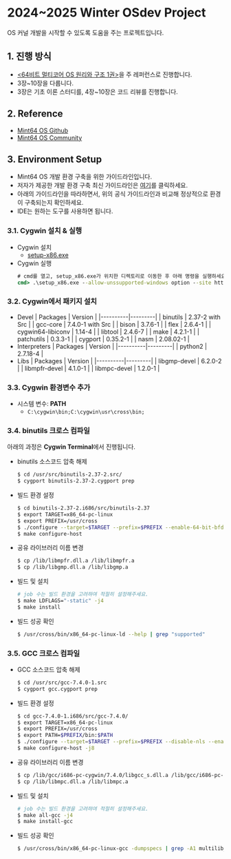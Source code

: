 # 2024~2025 Winter OSdev Project
OS 커널 개발을 시작할 수 있도록 도움을 주는 프로젝트입니다.

## 1. 진행 방식
- [<64비트 멀티코어 OS 원리와 구조 1권>](https://ebook-product.kyobobook.co.kr/dig/epd/ebook/E000003191795)을 주 레퍼런스로 진행합니다.
- 3장~10장을 다룹니다.
- 3장은 기초 이론 스터디를, 4장~10장은 코드 리뷰를 진행합니다.

## 2. Reference
- [Mint64 OS Github](https://github.com/kkamagui/mint64os)
- [Mint64 OS Community](https://jsandroidapp.cafe24.com/xe/)

## 3. Environment Setup
- Mint64 OS 개발 환경 구축을 위한 가이드라인입니다.
- 저자가 제공한 개발 환경 구축 최신 가이드라인은 [여기](https://github.com/kkamagui/mint64os-examples)를 클릭하세요.
- 아래의 가이드라인을 따라하면서, 위의 공식 가이드라인과 비교해 정상적으로 환경이 구축되는지 확인하세요.
- IDE는 원하는 도구를 사용하면 됩니다.

### 3.1. Cygwin 설치 & 실행
- Cygwin 설치
  - [setup-x86.exe](https://www.cygwin.com/setup-x86.exe)
- Cygwin 실행
  ```bat
  # cmd를 열고, setup_x86.exe가 위치한 디렉토리로 이동한 후 아래 명령을 실행하세요.
  cmd> .\setup_x86.exe --allow-unssupported-windows option --site http://ctm.crouchingtigerhiddenfruitbat.org/pub/cygwin/circa/2022/11/23/063457
  ```

### 3.2. Cygwin에서 패키지 설치
- Devel
  | Packages | Version |
  |----------|---------|
  | binutils | 2.37-2 with Src |
  | gcc-core | 7.4.0-1 with Src |
  | bison | 3.7.6-1 |
  | flex | 2.6.4-1 |
  | cygwin64-libiconv | 1.14-4 |
  | libtool | 2.4.6-7 |
  | make | 4.2.1-1 |
  | patchutils | 0.3.3-1 |
  | cygport | 0.35.2-1 |
  | nasm | 2.08.02-1 |
- Interpreters
  | Packages | Version |
  |----------|---------|
  | python2 | 2.7.18-4 |
- Libs
  | Packages | Version |
  |----------|---------|
  | libgmp-devel | 6.2.0-2 |
  | libmpfr-devel | 4.1.0-1 |
  | libmpc-devel | 1.2.0-1 |

### 3.3. Cygwin 환경변수 추가
- 시스템 변수: **PATH**
  - `C:\cygwin\bin;C:\cygwin\usr\cross\bin;`

### 3.4. binutils 크로스 컴파일
아래의 과정은 **Cygwin Terminal**에서 진행됩니다.
- binutils 소스코드 압축 해제
  ```bash
  $ cd /usr/src/binutils-2.37-2.src/
  $ cygport binutils-2.37-2.cygport prep
  ```
- 빌드 환경 설정
  ```bash
  $ cd binutils-2.37-2.i686/src/binutils-2.37
  $ export TARGET=x86_64-pc-linux
  $ export PREFIX=/usr/cross
  $ ./configure --target=$TARGET --prefix=$PREFIX --enable-64-bit-bfd --disable-shared --disable-nls --disable-unit-tests
  $ make configure-host
  ```
- 공유 라이브러리 이름 변경
  ```bash
  $ cp /lib/libmpfr.dll.a /lib/libmpfr.a
  $ cp /lib/libgmp.dll.a /lib/libgmp.a
  ```
- 빌드 및 설치
  ```bash
  # job 수는 빌드 환경을 고려햐여 적절히 설정해주세요.
  $ make LDFLAGS="-static" -j4
  $ make install
  ```
- 빌드 성공 확인
  ```bash
  $ /usr/cross/bin/x86_64-pc-linux-ld --help | grep "supported"
  ```

### 3.5. GCC 크로스 컴파일
- GCC 소스코드 압축 해제
  ```bash
  $ cd /usr/src/gcc-7.4.0-1.src
  $ cygport gcc.cygport prep
  ```
- 빌드 환경 설정
  ```bash
  $ cd gcc-7.4.0-1.i686/src/gcc-7.4.0/
  $ export TARGET=x86_64-pc-linux
  $ export PREFIX=/usr/cross
  $ export PATH=$PREFIX/bin:$PATH
  $ ./configure --target=$TARGET --prefix=$PREFIX --disable-nls --enable-languages=c --without-headers --disable-shared --enable-multilib
  $ make configure-host -j8
  ```
- 공유 라이브러리 이름 변경
  ```bash
  $ cp /lib/gcc/i686-pc-cygwin/7.4.0/libgcc_s.dll.a /lib/gcc/i686-pc-cygwin/7.4.0/libgcc_s.a
  $ cp /lib/libmpc.dll.a /lib/libmpc.a
  ```
- 빌드 및 설치
  ```bash
  # job 수는 빌드 환경을 고려햐여 적절히 설정해주세요.
  $ make all-gcc -j4
  $ make install-gcc
  ```
- 빌드 성공 확인
  ```bash
  $ /usr/cross/bin/x86_64-pc-linux-gcc -dumpspecs | grep -A1 multilib_options
  ```
